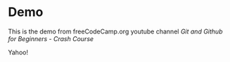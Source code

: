 # Demo

This is the demo from freeCodeCamp.org youtube channel *Git and Github for Beginners - Crash Course* 

Yahoo!
